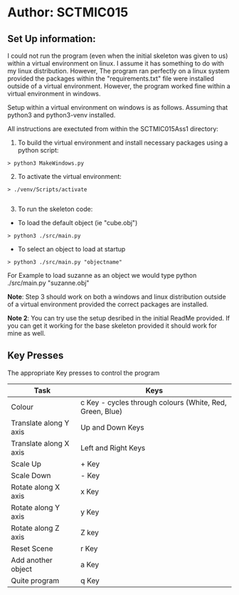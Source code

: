 # Author: SCTMIC015

## Set Up information:

I could not run the program (even when the initial skeleton was given to us)
within a virtual environment on linux. I assume it has something to do with my 
linux distribution. However, The program ran perfectly  on a linux system provided the packages within the 
"requirements.txt" file were installed outside of a virtual environment. However, the program worked fine within a virtual
environment in windows. 

Setup within a virtual environment on windows is as follows.
Assuming that python3 and python3-venv installed.

All instructions are exectuted from within the SCTMIC015Ass1 directory:

1) To build the virtual environment and install necessary packages using a python script:

```
> python3 MakeWindows.py
```



2) To activate the virtual environment:

```
> ./venv/Scripts/activate


```

3) To run the skeleton code:

- To load the default object (ie "cube.obj")
```
> python3 ./src/main.py
```

- To select an object to load at startup 

```
> python3 ./src/main.py "objectname"
```
For Example to load suzanne as an object we would type python ./src/main.py "suzanne.obj"

**Note**: Step 3 should work on both a windows and linux distribution outside of a virtual environment 
provided the correct packages are installed.

**Note 2**: You can try use the setup desribed in the initial ReadMe provided. If you can get it 
working for the base skeleton provided it should work for mine as well. 


## Key Presses
 
The appropriate Key presses to control the program

Task | Keys |
--- | --- | 
Colour | c Key - cycles through colours (White, Red, Green, Blue) |
Translate along Y axis | Up and Down Keys  |
Translate along X axis | Left and Right Keys |
Scale Up | + Key  |
Scale Down | - Key |
Rotate along X axis | x Key |
Rotate along Y axis | y Key |
Rotate along Z axis | Z key |
Reset Scene | r Key|
Add another object | a Key |
Quite program | q Key 